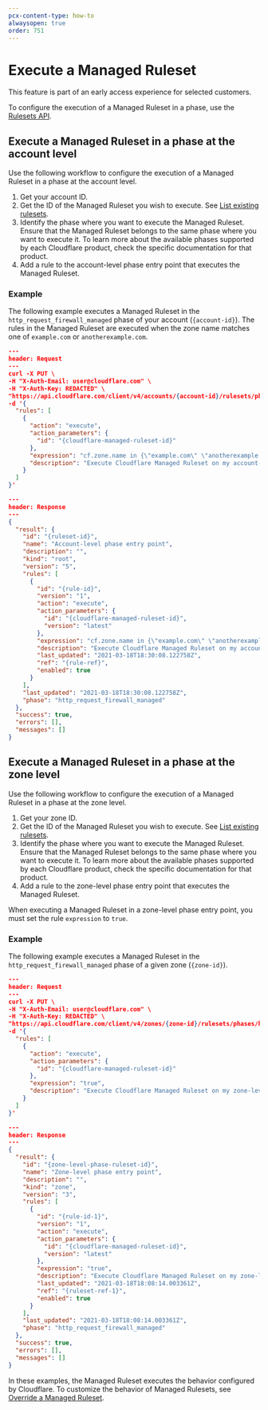 ```yaml
---
pcx-content-type: how-to
alwaysopen: true
order: 751
---
```


# Execute a Managed Ruleset

<Aside type='note' header='Note'>

This feature is part of an early access experience for selected customers.

</Aside>

To configure the execution of a Managed Ruleset in a phase, use the [Rulesets API](/cf-rulesets/rulesets-api).

## Execute a Managed Ruleset in a phase at the account level

Use the following workflow to configure the execution of a Managed Ruleset in a phase at the account level.

1. Get your account ID.
1. Get the ID of the Managed Ruleset you wish to execute. See [List existing rulesets](/cf-rulesets/rulesets-api/view#list-existing-rulesets).
1. Identify the phase where you want to execute the Managed Ruleset. Ensure that the Managed Ruleset belongs to the same phase where you want to execute it. To learn more about the available phases supported by each Cloudflare product, check the specific documentation for that product.
1. Add a rule to the account-level phase entry point that executes the Managed Ruleset.

### Example

The following example executes a Managed Ruleset in the `http_request_firewall_managed` phase of your account (`{account-id}`). The rules in the Managed Ruleset are executed when the zone name matches one of `example.com` or `anotherexample.com`.

```json
---
header: Request
---
curl -X PUT \
-H "X-Auth-Email: user@cloudflare.com" \
-H "X-Auth-Key: REDACTED" \
"https://api.cloudflare.com/client/v4/accounts/{account-id}/rulesets/phases/http_request_firewall_managed/entrypoint" \
-d '{
  "rules": [
    {
      "action": "execute",
      "action_parameters": {
        "id": "{cloudflare-managed-ruleset-id}"
      },
      "expression": "cf.zone.name in {\"example.com\" \"anotherexample.com\"}",
      "description": "Execute Cloudflare Managed Ruleset on my account-level phase entry point"
    }
  ]
}'
```

```json
---
header: Response
---
{
  "result": {
    "id": "{ruleset-id}",
    "name": "Account-level phase entry point",
    "description": "",
    "kind": "root",
    "version": "5",
    "rules": [
      {
        "id": "{rule-id}",
        "version": "1",
        "action": "execute",
        "action_parameters": {
          "id": "{cloudflare-managed-ruleset-id}",
          "version": "latest"
        },
        "expression": "cf.zone.name in {\"example.com\" \"anotherexample.com\"}",
        "description": "Execute Cloudflare Managed Ruleset on my account-level phase entry point",
        "last_updated": "2021-03-18T18:30:08.122758Z",
        "ref": "{rule-ref}",
        "enabled": true
      }
    ],
    "last_updated": "2021-03-18T18:30:08.122758Z",
    "phase": "http_request_firewall_managed"
  },
  "success": true,
  "errors": [],
  "messages": []
}
```

## Execute a Managed Ruleset in a phase at the zone level

Use the following workflow to configure the execution of a Managed Ruleset in a phase at the zone level.

1. Get your zone ID.
1. Get the ID of the Managed Ruleset you wish to execute. See [List existing rulesets](/cf-rulesets/rulesets-api/view#list-existing-rulesets).
1. Identify the phase where you want to execute the Managed Ruleset. Ensure that the Managed Ruleset belongs to the same phase where you want to execute it. To learn more about the available phases supported by each Cloudflare product, check the specific documentation for that product.
1. Add a rule to the zone-level phase entry point that executes the Managed Ruleset.

<Aside type='warning' header='Important'>

When executing a Managed Ruleset in a zone-level phase entry point, you must set the rule `expression` to `true`.

</Aside>

### Example

The following example executes a Managed Ruleset in the `http_request_firewall_managed` phase of a given zone (`{zone-id}`).

```json
---
header: Request
---
curl -X PUT \
-H "X-Auth-Email: user@cloudflare.com" \
-H "X-Auth-Key: REDACTED" \
"https://api.cloudflare.com/client/v4/zones/{zone-id}/rulesets/phases/http_request_firewall_managed/entrypoint" \
-d '{
  "rules": [
    {
      "action": "execute",
      "action_parameters": {
        "id": "{cloudflare-managed-ruleset-id}"
      },
      "expression": "true",
      "description": "Execute Cloudflare Managed Ruleset on my zone-level phase entry point"
    }
  ]
}'
```

```json
---
header: Response
---
{
  "result": {
    "id": "{zone-level-phase-ruleset-id}",
    "name": "Zone-level phase entry point",
    "description": "",
    "kind": "zone",
    "version": "3",
    "rules": [
      {
        "id": "{rule-id-1}",
        "version": "1",
        "action": "execute",
        "action_parameters": {
          "id": "{cloudflare-managed-ruleset-id}",
          "version": "latest"
        },
        "expression": "true",
        "description": "Execute Cloudflare Managed Ruleset on my zone-level phase entry point",
        "last_updated": "2021-03-18T18:08:14.003361Z",
        "ref": "{ruleset-ref-1}",
        "enabled": true
      }
    ],
    "last_updated": "2021-03-18T18:08:14.003361Z",
    "phase": "http_request_firewall_managed"
  },
  "success": true,
  "errors": [],
  "messages": []
}
```

In these examples, the Managed Ruleset executes the behavior configured by Cloudflare. To customize the behavior of Managed Rulesets, see [Override a Managed Ruleset](/cf-rulesets/managed-rulesets/override-managed-ruleset).
